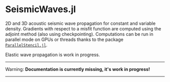 # SeismicWaves.jl

2D and 3D acoustic seismic wave propagation for constant and variable density. Gradients with respect to a misfit function are computed using the adjoint method (also using checkpointing). 
Computations can be run in parallel mode on GPUs or threads thanks to the package [`ParallelStencil.jl`](https://github.com/omlins/ParallelStencil.jl).

Elastic wave propagation is work in progress.

---

Warning: **Documentation is currently missing, it's work in progress!**

---
